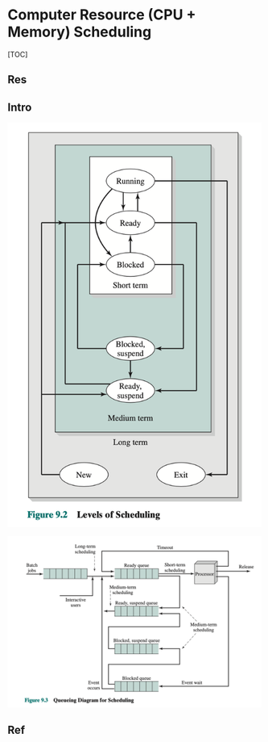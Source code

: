 # Computer Resource (CPU + Memory) Scheduling

[TOC]



## Res


## Intro

![|400](../../../../../../Assets/Pics/Screenshot%202023-05-18%20at%202.16.49%20PM.png)


![](../../../../../../Assets/Pics/Screenshot%202023-05-18%20at%202.22.57%20PM.png)



## Ref

